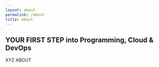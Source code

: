 ```yaml
---
layout: about
permalink: /about
title: About
---
```


## YOUR FIRST STEP into Programming, Cloud & DevOps

XYZ ABOUT